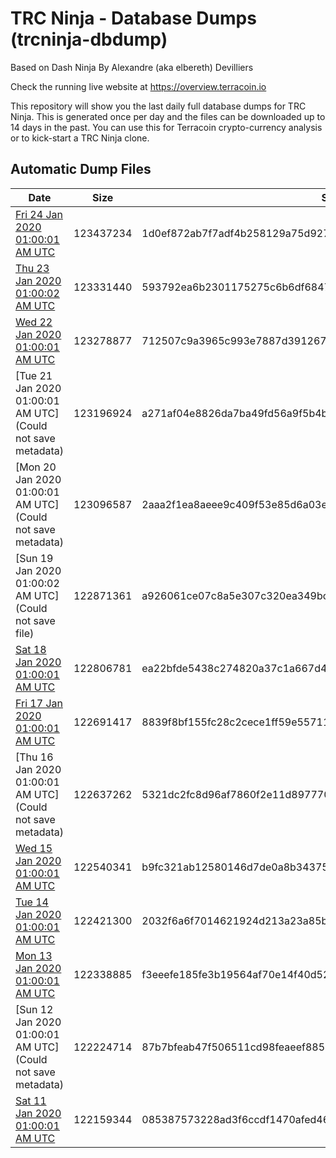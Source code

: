 # TRC Ninja - Database Dumps (trcninja-dbdump)
Based on Dash Ninja By Alexandre (aka elbereth) Devilliers

Check the running live website at https://overview.terracoin.io

This repository will show you the last daily full database dumps for TRC Ninja. This is generated once per day and the files can be downloaded up to 14 days in the past.
You can use this for Terracoin crypto-currency analysis or to kick-start a TRC Ninja clone.


## Automatic Dump Files
| Date | Size | SHA256 |
|--|--|--|
| [Fri 24 Jan 2020 01:00:01 AM UTC]() | 123437234 | 1d0ef872ab7f7adf4b258129a75d927eca03402da44d32837e4674bf5911d4ed | 
| [Thu 23 Jan 2020 01:00:02 AM UTC](https://transfer.sh/KI44Q/trcninja-dbdump-20200123010002.tar.bz2) | 123331440 | 593792ea6b2301175275c6b6df6847aedc7b75099b5053f6898c911345e2e8a6 | 
| [Wed 22 Jan 2020 01:00:01 AM UTC](https://transfer.sh/14QHcs/trcninja-dbdump-20200122010001.tar.bz2) | 123278877 | 712507c9a3965c993e7887d39126796ea85ffd60926c9059336ef34cb1f23971 | 
| [Tue 21 Jan 2020 01:00:01 AM UTC](Could not save metadata) | 123196924 | a271af04e8826da7ba49fd56a9f5b4b6f0273b6e99b31832ac9b6b6e9175753e | 
| [Mon 20 Jan 2020 01:00:01 AM UTC](Could not save metadata) | 123096587 | 2aaa2f1ea8aeee9c409f53e85d6a03e2204c82aba21279fb7d2a14171d0619fe | 
| [Sun 19 Jan 2020 01:00:02 AM UTC](Could not save file) | 122871361 | a926061ce07c8a5e307c320ea349bc6b1124636f688e9cf4be1ab38500f98157 | 
| [Sat 18 Jan 2020 01:00:01 AM UTC](https://transfer.sh/CDFyu/trcninja-dbdump-20200118010001.tar.bz2) | 122806781 | ea22bfde5438c274820a37c1a667d40ea544384d8958df4174d773e151a133b0 | 
| [Fri 17 Jan 2020 01:00:01 AM UTC]() | 122691417 | 8839f8bf155fc28c2cece1ff59e55711b987304d2492b7c84818cf5d44f3d7fd | 
| [Thu 16 Jan 2020 01:00:01 AM UTC](Could not save metadata) | 122637262 | 5321dc2fc8d96af7860f2e11d8977703d79b395290edf4f87f9d60d435f4ba74 | 
| [Wed 15 Jan 2020 01:00:01 AM UTC]() | 122540341 | b9fc321ab12580146d7de0a8b3437590dac2c7e5cc2b1290c0073707c85c7884 | 
| [Tue 14 Jan 2020 01:00:01 AM UTC](https://transfer.sh/14X2Vz/trcninja-dbdump-20200114010001.tar.bz2) | 122421300 | 2032f6a6f7014621924d213a23a85b43ab885d3b5dd3fd87c61e18fb2768be0f | 
| [Mon 13 Jan 2020 01:00:01 AM UTC]() | 122338885 | f3eeefe185fe3b19564af70e14f40d529d43e0c35ba7e5e71f1bd39168a164df | 
| [Sun 12 Jan 2020 01:00:01 AM UTC](Could not save metadata) | 122224714 | 87b7bfeab47f506511cd98feaeef88589984f1810fe6af0774618304b0470401 | 
| [Sat 11 Jan 2020 01:00:01 AM UTC](https://transfer.sh/81Unp/trcninja-dbdump-20200111010001.tar.bz2) | 122159344 | 085387573228ad3f6ccdf1470afed46283be92e062daaabd639dde51d7e9fba6 | 
